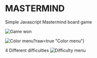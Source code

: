 # MASTERMIND
Simple Javascript Mastermind board game

![Game won](github.com/JuliusCaesar02/mastermind/blob/master/Mastermind%20img/Mastermind%20won%20game.png?raw=true "Game won")

![Color menu](github.com/JuliusCaesar02/mastermind/blob/master/Mastermind%20img/Mastermind%20color%20menu.png)?raw=true "Color menu")

4 Different difficulties
![Difficulty menu](github.com/JuliusCaesar02/mastermind/blob/master/Mastermind%20img/Mastermind%20difficulty%20menu.png.jpg?raw=true "Difficulty menu")
